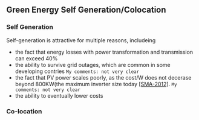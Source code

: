 ## Green Energy Self Generation/Colocation


### Self Generation
Self-generation is attractive for multiple reasons, includeing
- the fact that energy losses with power transformation and transmission can exceed 40%
- the ability to survive grid outages, which are common in some developing contries `My comments: not very clear`
- the fact that PV power scales poorly, as the cost/W does not decerase beyond 800KW(the maximum inverter size today [[SMA-2012]](http://www.sma-america.com/en_US/products/grid-tied-inverters/sunny-central/sunny-central-500cp-xt-630cp-xt-720cp-xt-760cp-xt-800cp-xt-850cp-xt-900cp-xt.html). `My comments: not very clear`
- the ability to eventually lower costs



### Co-location
